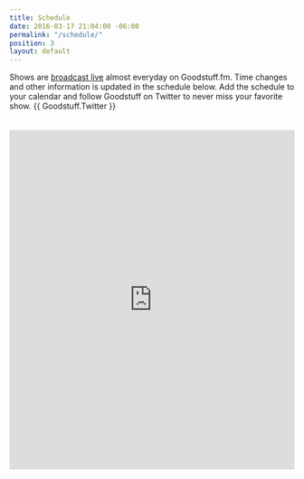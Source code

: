 ```yaml
---
title: Schedule
date: 2016-03-17 21:04:00 -06:00
permalink: "/schedule/"
position: 3
layout: default
---
```


Shows are [broadcast live](/live/) almost everyday on Goodstuff.fm. Time changes and other information is updated in the schedule below. Add the schedule to your calendar and follow Goodstuff on Twitter to never miss your favorite show. {{ Goodstuff.Twitter }}

<iframe frameborder="0" height="600" scrolling="no" src="https://www.google.com/calendar/embed?showTitle=0&height=600&wkst=1&bgcolor=%23FFFFFF&src=ee2j65v51bp0oi1gdh3n8amaqs%40group.calendar.google.com&color=%23711616&ctz=America%2FChicago" style=" border-width:0; margin-top: 20px; " width="100%"></iframe>
